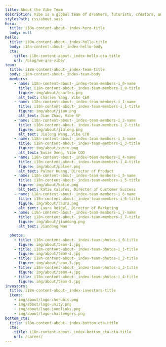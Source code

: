 ```yaml
---
title: About the Vibe Team
description: Vibe is a global team of dreamers, futurists, creators, and builders, all united by a shared commitment to connect people to one another.
stylesPath: css/about.sass
hero:
  title: i18n-content-about-_index-hero-title
  body: null
hello:
  title: i18n-content-about-_index-hello-title
  body: i18n-content-about-_index-hello-body
  cta:
    title: i18n-content-about-_index-hello-cta-title
    url: /blog/we-are-vibe/
team:
  title: i18n-content-about-_index-team-title
  body: i18n-content-about-_index-team-body
  members:
    - name: i18n-content-about-_index-team-members-i_0-name
      title: i18n-content-about-_index-team-members-i_0-title
      figure: img/about/charles.png
      alt_text: Charles Yang, Vibe CEO
    - name: i18n-content-about-_index-team-members-i_1-name
      title: i18n-content-about-_index-team-members-i_1-title
      figure: img/about/jian.png
      alt_text: Jian Zhao, Vibe VP
    - name: i18n-content-about-_index-team-members-i_2-name
      title: i18n-content-about-_index-team-members-i_2-title
      figure: img/about/jiulong.png
      alt_text: Jiulong Wang, Vibe CTO
    - name: i18n-content-about-_index-team-members-i_3-name
      title: i18n-content-about-_index-team-members-i_3-title
      figure: img/about/susie.png
      alt_text: Susie Deng, Vibe COO
    - name: i18n-content-about-_index-team-members-i_4-name
      title: i18n-content-about-_index-team-members-i_4-title
      figure: img/about/palmer.png
      alt_text: Palmer Huang, Director of Product
    - name: i18n-content-about-_index-team-members-i_5-name
      title: i18n-content-about-_index-team-members-i_5-title
      figure: img/about/katie.png
      alt_text: Katie Kalafus, Director of Customer Success
    - name: i18n-content-about-_index-team-members-i_6-name
      title: i18n-content-about-_index-team-members-i_6-title
      figure: img/about/laura.png
      alt_text: Laura Reigel, Director of Marketing
    - name: i18n-content-about-_index-team-members-i_7-name
      title: i18n-content-about-_index-team-members-i_7-title
      figure: img/about/jiandong.png
      alt_text: Jiandong Hao

  photos:
    - title: i18n-content-about-_index-team-photos-i_0-title
      figure: img/about/team-1.jpg
    - title: i18n-content-about-_index-team-photos-i_1-title
      figure: img/about/team-2.jpg
    - title: i18n-content-about-_index-team-photos-i_2-title
      figure: img/about/team-3.jpg
    - title: i18n-content-about-_index-team-photos-i_3-title
      figure: img/about/team-4.jpg
    - title: i18n-content-about-_index-team-photos-i_4-title
      figure: img/about/team-5.jpg
investors:
  title: i18n-content-about-_index-investors-title
  items:
    - img/about/logo-cherubic.png
    - img/about/logo-unity.png
    - img/about/logo-innolinks.png
    - img/about/logo-challengers.png
bottom_cta:
  title: i18n-content-about-_index-bottom_cta-title
  cta:
    title: i18n-content-about-_index-bottom_cta-cta-title
    url: /career/
---
```

